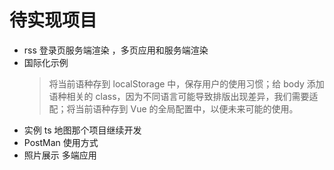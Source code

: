 # 待实现项目

- rss 登录页服务端渲染 ，多页应用和服务端渲染
- 国际化示例
  > 将当前语种存到 localStorage 中，保存用户的使用习惯；给 body 添加语种相关的 class，因为不同语言可能导致排版出现差异，我们需要适配；将当前语种存到 Vue 的全局配置中，以便未来可能的使用。
- 实例 ts 地图那个项目继续开发
- PostMan 使用方式
- 照片展示 多端应用
